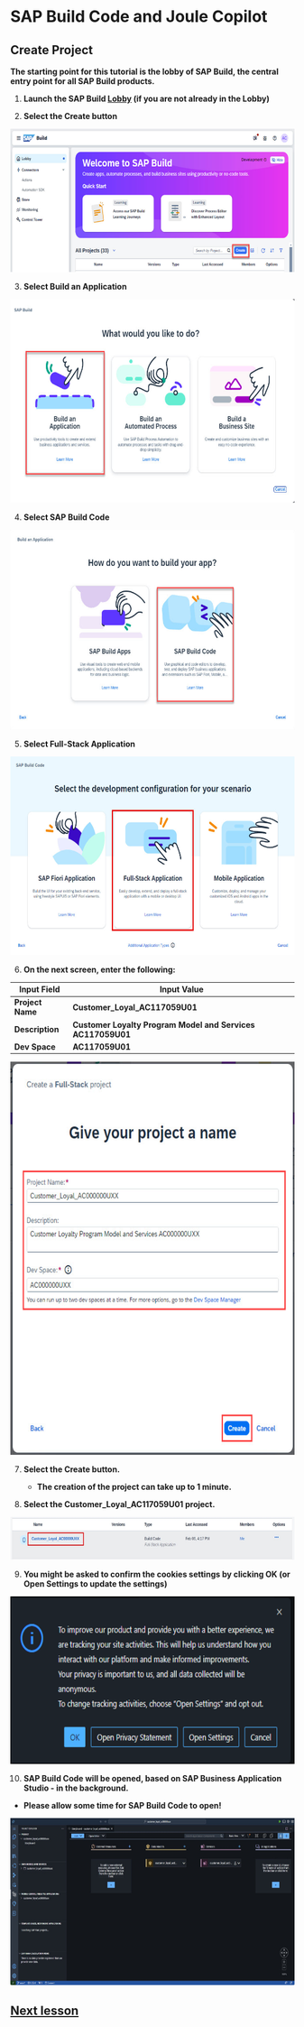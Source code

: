# SAP Build Code and Joule Copilot

## Create Project

**The starting point for this tutorial is the lobby of SAP Build, the
central entry point for all SAP Build products.**

1.  **Launch the SAP
    Build [Lobby](../lobyaccess/) (if
    you are not already in the Lobby)**

2.  **Select the Create button**

<img src="images/image1.jpeg"
style="width:6.5in;height:2.64375in" />

3.  **Select Build an Application**

<img src="images/image2.jpeg"
style="width:6.5in;height:3.7625in" />

4.  **Select SAP Build Code**

<img src="images/image3.jpeg"
style="width:6.5in;height:3.68264in" />

5.  **Select Full-Stack Application**

<img src="images/image4.jpeg"
style="width:6.5in;height:3.66736in" />

6.  **On the next screen, enter the following:**

| **Input Field** | **Input Value** |
|----|----|
| **Project Name** | **Customer_Loyal_AC117059U01** |
| **Description** | **Customer Loyalty Program Model and Services AC117059U01** |
| **Dev Space** | **AC117059U01** |

<img src="images/image5.jpeg"
style="width:6.5in;height:7.25347in" />

7.  **Select the Create button.**

    - **The creation of the project can take up to 1 minute.**

8.  **Select the Customer_Loyal_AC117059U01 project.**

<img src="images/image6.jpeg"
style="width:6.5in;height:0.79097in" />

9.  **You might be asked to confirm the cookies settings by
    clicking OK (or Open Settings to update the settings)**

<img src="images/image7.png"
style="width:6.5in;height:3.09444in" />

10. **SAP Build Code will be opened, based on SAP Business Application
    Studio - in the background.**

- **Please allow some time for SAP Build Code to open!**

<img src="images/image8.jpeg"
style="width:6.5in;height:3.08958in" />

## [Next lesson](../ex1.2/)